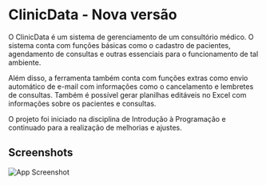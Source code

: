 # ClinicData - Nova versão

O ClinicData é um sistema de gerenciamento de um consultório médico. O sistema conta com funções básicas como o cadastro de pacientes, agendamento de consultas e outras essenciais para o funcionamento de tal ambiente.

Além disso, a ferramenta também conta com funções extras como envio automático de e-mail com informações como o cancelamento e lembretes de consultas. Também é possível gerar planilhas editáveis no Excel com informações sobre os pacientes e consultas.

O projeto foi iniciado na disciplina de Introdução à Programação e continuado para a realização de melhorias e ajustes.

## Screenshots

![App Screenshot](https://via.placeholder.com/468x300?text=App+Screenshot+Here)

